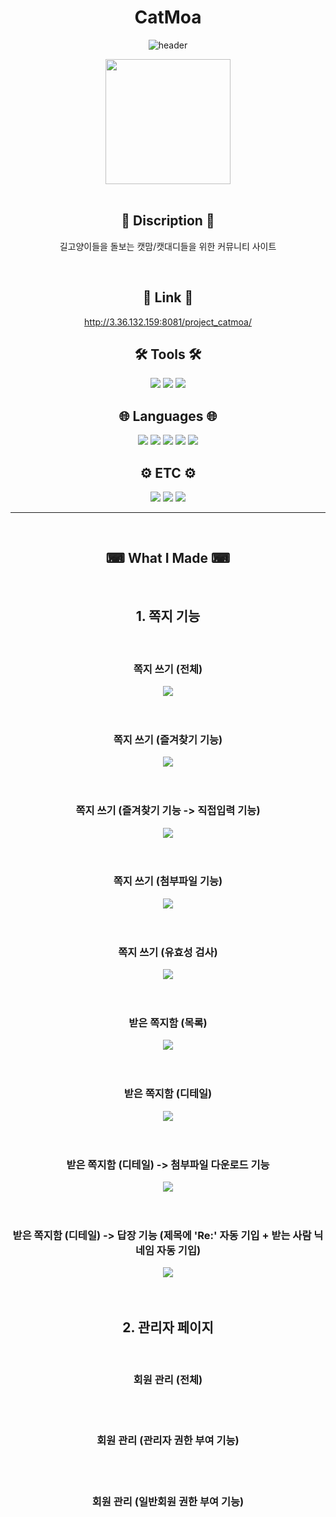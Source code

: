 <div align="center">

# CatMoa

![header](https://capsule-render.vercel.app/api?type=waving&color=76D1FA&height=300&section=header&text=강남그린아카데미%201차%20프로젝트%20(캣맘%20캣대디%20커뮤니티)&fontSize=30&fontColor=FFFFFF)

<img src="https://user-images.githubusercontent.com/116334811/229307210-7612e51a-9013-43fc-8e20-0ae353e1b28d.jpg" height="200">


</div>
<br>
<div align="center">

## 📄 Discription 📄
<p>길고양이들을 돌보는 캣맘/캣대디들을 위한 커뮤니티 사이트</p>
<br>

## 🔗 Link 🔗
http://3.36.132.159:8081/project_catmoa/
<br>

## 🛠 Tools 🛠
<img src="https://img.shields.io/badge/Spring-6DB33F?style=flat&logo=spring&logoColor=white">
<img src="https://img.shields.io/badge/MySQL-4479A1?style=flat&logo=mysql&logoColor=white">
<img src="https://img.shields.io/badge/Apache Tomcat-F8DC75?style=flat&logo=apachetomcat&logoColor=black">
<br>

## 🌐 Languages 🌐
<img src="https://img.shields.io/badge/JAVA-007396?style=flat&logo=openjdk&logoColor=white">
<img src="https://img.shields.io/badge/JQUERY-0769AD?style=flat&logo=jquery&logoColor=white">
<img src="https://img.shields.io/badge/CSS3-1572B6?style=flat&logo=css3&logoColor=white">
<img src="https://img.shields.io/badge/JavaScript-F7DF1E?style=flat&logo=javascript&logoColor=black">
<img src="https://img.shields.io/badge/HTML5-E34F26?style=flat&logo=html5&logoColor=white">
<br>

## ⚙ ETC ⚙
<img src="https://img.shields.io/badge/Bootstrap-7952B3?style=flat&logo=bootstrap&logoColor=white">
<img src="https://img.shields.io/badge/GitHub-181717?style=flat&logo=github&logoColor=white">
<img src="https://img.shields.io/badge/Git-F05032?style=flat&logo=git&logoColor=white">

<br>
<hr>
<br>

## ⌨ What I Made ⌨
<br>
<h2>1. 쪽지 기능</h2>
<br>
<h3>쪽지 쓰기 (전체)</h3>
<img src="https://user-images.githubusercontent.com/116334811/229574054-4ddf9d48-5c5c-412e-b0e0-af308bdf9318.png">
<br><br><br>
<h3>쪽지 쓰기 (즐겨찾기 기능)</h3>
<img src="https://user-images.githubusercontent.com/116334811/229575025-2ad0a92e-292b-4020-adb4-53c25340bcd2.png">
<br><br><br>
<h3>쪽지 쓰기 (즐겨찾기 기능 -> 직접입력 기능)</h3>
<img src="https://user-images.githubusercontent.com/116334811/229575426-3841d9e6-6ac7-4507-a700-f17022e66465.png">
<br><br><br>
<h3>쪽지 쓰기 (첨부파일 기능)</h3>
<img src="https://user-images.githubusercontent.com/116334811/229575891-5d254666-d742-4f11-8fa0-a5d79b70b290.png">
<br><br><br>
<h3>쪽지 쓰기 (유효성 검사)</h3>
<img src="https://user-images.githubusercontent.com/116334811/229577012-e72bc4c2-7a93-4516-9b8d-0e88df2754a6.png">
<br><br><br>
<h3>받은 쪽지함 (목록)</h3>
<img src="https://user-images.githubusercontent.com/116334811/229578547-cd0e1bec-0629-40e0-b8a9-d27d37e394a8.png">
<br><br><br>
<h3>받은 쪽지함 (디테일)</h3>
<img src="https://user-images.githubusercontent.com/116334811/229579028-2f011b5a-f064-4975-9731-e1b7c874966b.png">
<br><br><br>
<h3>받은 쪽지함 (디테일) -> 첨부파일 다운로드 기능</h3>
<img src="https://user-images.githubusercontent.com/116334811/229579668-701e026b-be12-4fd9-963b-d9c6a7bb68dc.png">
<br><br><br>
<h3>받은 쪽지함 (디테일) -> 답장 기능 (제목에 'Re:' 자동 기입 + 받는 사람 닉네임 자동 기입)</h3>
<img src="https://user-images.githubusercontent.com/116334811/229580291-e6e1600f-71f3-40a3-80c4-c180b2ff7ad0.png">
<br><br><br>






<h2>2. 관리자 페이지</h2>
<br>
<h3>회원 관리 (전체)</h3>
<img src="">
<br><br><br>
<h3>회원 관리 (관리자 권한 부여 기능)</h3>
<img src="">
<br><br><br>
<h3>회원 관리 (일반회원 권한 부여 기능)</h3>
<img src="">
<br><br><br>


</div>